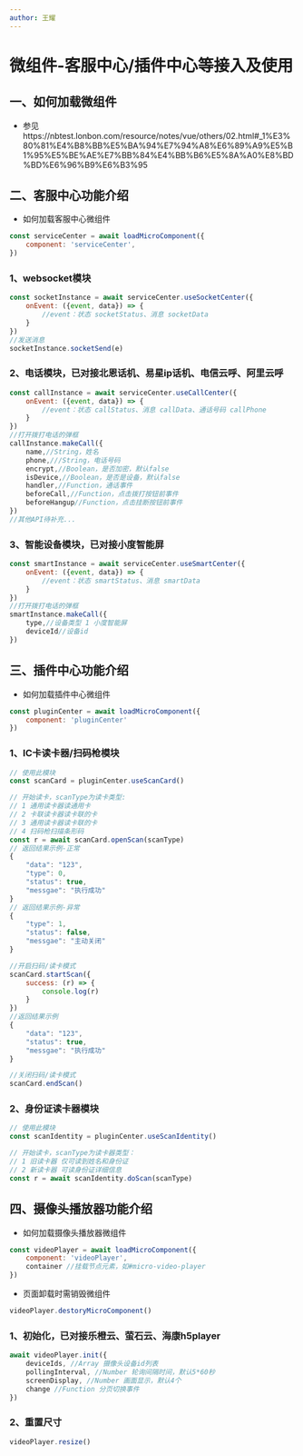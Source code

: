 ```yaml
---
author: 王耀
---
```


# 微组件-客服中心/插件中心等接入及使用

## 一、如何加载微组件

- 参见https://nbtest.lonbon.com/resource/notes/vue/others/02.html#_1%E3%80%81%E4%B8%BB%E5%BA%94%E7%94%A8%E6%89%A9%E5%B1%95%E5%BE%AE%E7%BB%84%E4%BB%B6%E5%8A%A0%E8%BD%BD%E6%96%B9%E6%B3%95

## 二、客服中心功能介绍
- 如何加载客服中心微组件
```javascript
const serviceCenter = await loadMicroComponent({
    component: 'serviceCenter',
})
```

### 1、websocket模块
```javascript
const socketInstance = await serviceCenter.useSocketCenter({
    onEvent: ({event, data}) => {
        //event：状态 socketStatus、消息 socketData
    }
})
//发送消息
socketInstance.socketSend(e)
```

### 2、电话模块，已对接北恩话机、易星ip话机、电信云呼、阿里云呼
```javascript
const callInstance = await serviceCenter.useCallCenter({
    onEvent: ({event, data}) => {
        //event：状态 callStatus、消息 callData、通话号码 callPhone
    }
})
//打开拨打电话的弹框
callInstance.makeCall({
    name,//String，姓名
    phone,///String，电话号码 
    encrypt,//Boolean，是否加密，默认false
    isDevice,//Boolean，是否是设备，默认false
    handler,//Function，通话事件
    beforeCall,//Function，点击拨打按钮前事件
    beforeHangup//Function，点击挂断按钮前事件
})
//其他API待补充...
```
### 3、智能设备模块，已对接小度智能屏
```javascript
const smartInstance = await serviceCenter.useSmartCenter({
    onEvent: ({event, data}) => {
        //event：状态 smartStatus、消息 smartData
    }
})
//打开拨打电话的弹框
smartInstance.makeCall({
    type,//设备类型 1 小度智能屏
    deviceId//设备id
})
```

## 三、插件中心功能介绍
- 如何加载插件中心微组件
```javascript
const pluginCenter = await loadMicroComponent({
    component: 'pluginCenter'
})
```

### 1、IC卡读卡器/扫码枪模块
```javascript
// 使用此模块
const scanCard = pluginCenter.useScanCard()
```

```javascript
// 开始读卡，scanType为读卡类型:
// 1 通用读卡器读通用卡 
// 2 卡联读卡器读卡联的卡  
// 3 通用读卡器读卡联的卡 
// 4 扫码枪扫描条形码
const r = await scanCard.openScan(scanType)
// 返回结果示例-正常
{
    "data": "123",
    "type": 0,
    "status": true,
    "messgae": "执行成功"
}
// 返回结果示例-异常
{
    "type": 1,
    "status": false,
    "messgae": "主动关闭"
}
```

```javascript
//开启扫码/读卡模式
scanCard.startScan({
    success: (r) => {
        console.log(r) 
    }
})
//返回结果示例
{
    "data": "123",
    "status": true,
    "messgae": "执行成功"
}

//关闭扫码/读卡模式
scanCard.endScan()
```

### 2、身份证读卡器模块
```javascript
// 使用此模块
const scanIdentity = pluginCenter.useScanIdentity()
```

```javascript
// 开始读卡，scanType为读卡器类型：
// 1 旧读卡器 仅可读到姓名和身份证
// 2 新读卡器 可读身份证详细信息
const r = await scanIdentity.doScan(scanType)
```

## 四、摄像头播放器功能介绍
- 如何加载摄像头播放器微组件
```javascript
const videoPlayer = await loadMicroComponent({
    component: 'videoPlayer',
    container //挂载节点元素，如#micro-video-player
})
```
- 页面卸载时需销毁微组件
```javascript
videoPlayer.destoryMicroComponent()
```

### 1、初始化，已对接乐橙云、萤石云、海康h5player
```javascript
await videoPlayer.init({
    deviceIds, //Array 摄像头设备id列表
    pollingInterval, //Number 轮询间隔时间，默认5*60秒
    screenDisplay, //Number 画面显示，默认4个
    change //Function 分页切换事件
})
```
### 2、重置尺寸
```javascript
videoPlayer.resize()
```

